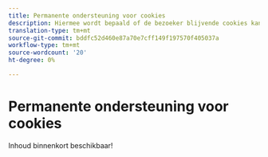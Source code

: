 ```yaml
---
title: Permanente ondersteuning voor cookies
description: Hiermee wordt bepaald of de bezoeker blijvende cookies kan ondersteunen.
translation-type: tm+mt
source-git-commit: bddfc52d460e87a70e7cff149f197570f405037a
workflow-type: tm+mt
source-wordcount: '20'
ht-degree: 0%

---
```



# Permanente ondersteuning voor cookies

Inhoud binnenkort beschikbaar!

